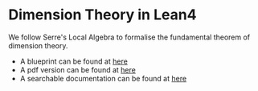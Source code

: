 # Dimension Theory in Lean4

We follow Serre's Local Algebra to formalise the fundamental theorem of dimension theory.

- A blueprint can be found at [here](https://jjaassoonn.github.io/DimensionTheory/blueprint/)
- A pdf version can be found at [here](https://jjaassoonn.github.io/DimensionTheory/blueprint.pdf)
- A searchable documentation can be found at [here](https://jjaassoonn.github.io/DimensionTheory/docs/)
